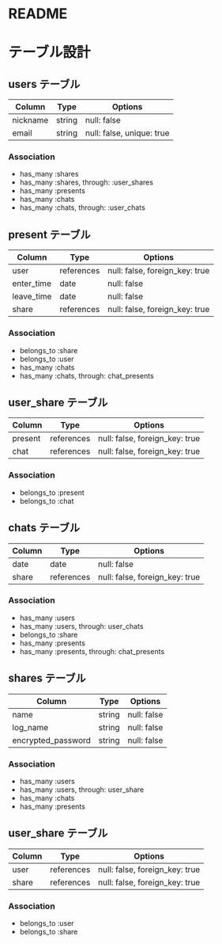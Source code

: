 # README

# テーブル設計


## users テーブル

| Column             | Type    | Options                   |
| ------------------ | ------- | ------------------------- |
| nickname           | string  | null: false               |
| email              | string  | null: false, unique: true |


### Association

- has_many :shares
- has_many :shares, through: :user_shares
- has_many :presents
- has_many :chats
- has_many :chats, through: :user_chats

## present テーブル

| Column            | Type        | Options                        |
| ----------------- | ----------- | ------------------------------ |
| user              | references  | null: false, foreign_key: true |
| enter_time        | date        | null: false                    |
| leave_time        | date        | null: false                    |
| share             | references  | null: false, foreign_key: true |

### Association

- belongs_to :share
- belongs_to :user
- has_many :chats
- has_many :chats, through: chat_presents

## user_share テーブル

| Column | Type       | Options                        | 
| ------ | -----------| -------------------------------|
| present| references | null: false, foreign_key: true |
| chat   | references | null: false, foreign_key: true |

### Association

- belongs_to :present
- belongs_to :chat




## chats テーブル

| Column | Type       | Options                        |
| ------ | ---------- | -------------------------------|
| date   | date       | null: false                   |
| share  | references | null: false, foreign_key: true |



### Association

- has_many :users
- has_many :users, through: user_chats
- belongs_to :share
- has_many :presents
- has_many :presents, through: chat_presents



## shares テーブル

| Column             | Type    | Options     | 
| -------------------| --------| ------------|
| name               | string  | null: false |
| log_name           | string  | null: false |
| encrypted_password | string  | null: false |

### Association


- has_many :users
- has_many :users, through: user_share
- has_many :chats
- has_many :presents

## user_share テーブル

| Column | Type       | Options                        | 
| ------ | -----------| -------------------------------|
| user   | references | null: false, foreign_key: true |
| share  | references | null: false, foreign_key: true |

### Association

- belongs_to :user
- belongs_to :share

